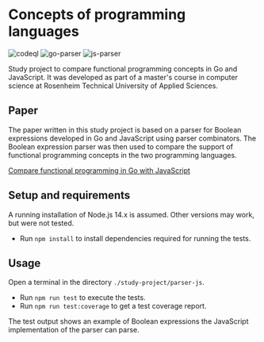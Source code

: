 # Concepts of programming languages

![codeql](https://github.com/m-voit/concepts-of-programming-languages/workflows/codeql/badge.svg)
![go-parser](https://github.com/m-voit/concepts-of-programming-languages/workflows/go-parser/badge.svg)
![js-parser](https://github.com/m-voit/concepts-of-programming-languages/workflows/js-parser/badge.svg)

Study project to compare functional programming concepts in Go and JavaScript.
It was developed as part of a master's course in computer science at Rosenheim Technical University of Applied Sciences.

## Paper

The paper written in this study project is based on a parser for Boolean expressions developed in Go and JavaScript using parser combinators.
The Boolean expression parser was then used to compare the support of functional programming concepts in the two programming languages.

[Compare functional programming in Go with JavaScript](../master/study-project/paper.md)

## Setup and requirements

A running installation of Node.js 14.x is assumed. Other versions may work, but were not tested.

- Run `npm install` to install dependencies required for running the tests.

## Usage

Open a terminal in the directory `./study-project/parser-js`.

- Run `npm run test` to execute the tests.
- Run `npm run test:coverage` to get a test coverage report.

The test output shows an example of Boolean expressions the JavaScript implementation of the parser can parse.
